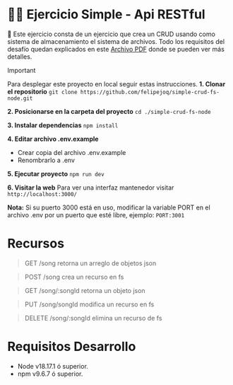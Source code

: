 # 👨‍💻 Ejercicio Simple - Api RESTful

🚀 Este ejercicio consta de un ejercicio que crea un CRUD usando como sistema de almacenamiento el sistema de archivos. Todo los requisitos del desafío quedan explicados en este [Archivo PDF](./desafio-explain.pdf) donde se pueden ver más detalles.

> [!IMPORTANT]
> Para desplegar este proyecto en local seguir estas instrucciones.
> __1. Clonar el repositorio__
> ```git clone https://github.com/felipejoq/simple-crud-fs-node.git```
>
> __2. Posicionarse en la carpeta del proyecto__
> ```cd ./simple-crud-fs-node```
>
> __3. Instalar dependencias__
> ```npm install```
>
> __4. Editar archivo .env.example__
>
> - Crear copia del archivo .env.example
> - Renombrarlo a .env
>
> __5. Ejecutar proyecto__
> ```npm run dev```
>
> __6. Visitar la web__
> Para ver una interfaz mantenedor visitar ```http://localhost:3000/```
>
> __Nota:__ Si su puerto 3000 está en uso, modificar la variable PORT en el archivo .env por un puerto que esté libre, ejemplo: ```PORT:3001```
>

# Recursos

> GET /song retorna un arreglo de objetos json

> POST /song crea un recurso en fs

> GET /song/:songId retorna un objeto json

> PUT /song/songId modifica un recurso en fs

> DELETE /song/:songId elimina un recurso de fs

# Requisitos Desarrollo

- Node v18.17.1 ó superior.
- npm v9.6.7 ó superior.
